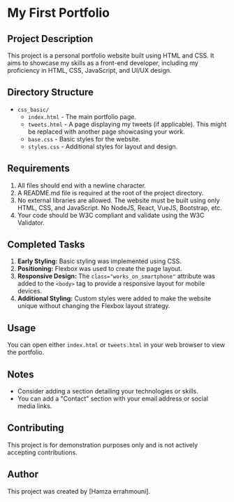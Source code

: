 # My First Portfolio

## Project Description

This project is a personal portfolio website built using HTML and CSS.  It aims to showcase my skills as a front-end developer, including my proficiency in HTML, CSS, JavaScript, and UI/UX design.

## Directory Structure

- `css_basic/`
  - `index.html` - The main portfolio page.
  - `tweets.html` - A page displaying my tweets (if applicable).  This might be replaced with another page showcasing your work.
  - `base.css` - Basic styles for the website.
  - `styles.css` - Additional styles for layout and design.

## Requirements

1. All files should end with a newline character.
2. A README.md file is required at the root of the project directory.
3. No external libraries are allowed.  The website must be built using only HTML, CSS, and JavaScript.  No NodeJS, React, VueJS, Bootstrap, etc.
4. Your code should be W3C compliant and validate using the W3C Validator.

## Completed Tasks

1. **Early Styling:** Basic styling was implemented using CSS.
2. **Positioning:** Flexbox was used to create the page layout.
3. **Responsive Design:**  The `class="works_on_smartphone"` attribute was added to the `<body>` tag to provide a responsive layout for mobile devices.
4. **Additional Styling:** Custom styles were added to make the website unique without changing the Flexbox layout strategy.

## Usage

You can open either `index.html` or `tweets.html` in your web browser to view the portfolio.

## Notes

- Consider adding a section detailing your technologies or skills.
- You can add a "Contact" section with your email address or social media links.

## Contributing

This project is for demonstration purposes only and is not actively accepting contributions.

## Author

This project was created by [Hamza errahmouni]. 
